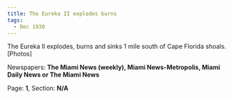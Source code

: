 ```yaml
---  
title: The Eureka II explodes burns  
tags:  
  - Dec 1930  
---  
```

  
The Eureka II explodes, burns and sinks 1 mile south of Cape Florida shoals. [Photos]  
  
Newspapers: **The Miami News (weekly), Miami News-Metropolis, Miami Daily News or The Miami News**  
  
Page: **1**, Section: **N/A** 
